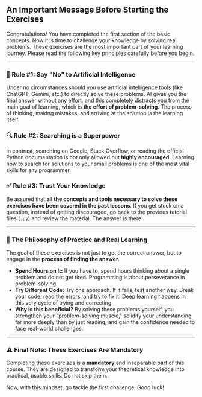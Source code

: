 ## An Important Message Before Starting the Exercises

Congratulations! You have completed the first section of the basic concepts. Now it is time to challenge your knowledge by solving real problems. These exercises are the most important part of your learning journey. Please read the following key principles carefully before you begin.

---

### 🧠 Rule #1: Say "No" to Artificial Intelligence

Under no circumstances should you use artificial intelligence tools (like ChatGPT, Gemini, etc.) to directly solve these problems. AI gives you the final answer without any effort, and this completely distracts you from the main goal of learning, which is **the effort of problem-solving**. The process of thinking, making mistakes, and arriving at the solution is the learning itself.

### 🔍 Rule #2: Searching is a Superpower

In contrast, searching on Google, Stack Overflow, or reading the official Python documentation is not only allowed but **highly encouraged**. Learning how to search for solutions to your small problems is one of the most vital skills for any programmer.

### ✅ Rule #3: Trust Your Knowledge

Be assured that **all the concepts and tools necessary to solve these exercises have been covered in the past lessons**. If you get stuck on a question, instead of getting discouraged, go back to the previous tutorial files (`.py`) and review the material. The answer is there!

---

### 💪 The Philosophy of Practice and Real Learning

The goal of these exercises is not just to get the correct answer, but to engage in the **process of finding the answer**.

-   **Spend Hours on It:** If you have to, spend hours thinking about a single problem and do not get tired. Programming is about perseverance in problem-solving.
-   **Try Different Code:** Try one approach. If it fails, test another way. Break your code, read the errors, and try to fix it. Deep learning happens in this very cycle of trying and correcting.
-   **Why is this beneficial?** By solving these problems yourself, you strengthen your "problem-solving muscle," solidify your understanding far more deeply than by just reading, and gain the confidence needed to face real-world challenges.

---

### ⚠️ Final Note: These Exercises Are Mandatory

Completing these exercises is a **mandatory** and inseparable part of this course. They are designed to transform your theoretical knowledge into practical, usable skills. Do not skip them.

Now, with this mindset, go tackle the first challenge. Good luck!